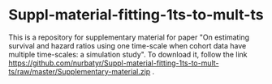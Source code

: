 # Suppl-material-fitting-1ts-to-mult-ts
This is a repository for supplementary material for paper "On  estimating survival and hazard ratios using one time-scale when cohort data have multiple time-scales: a simulation study". To download it, follow the link https://github.com/nurbatyr/Suppl-material-fitting-1ts-to-mult-ts/raw/master/Supplementary-material.zip .
